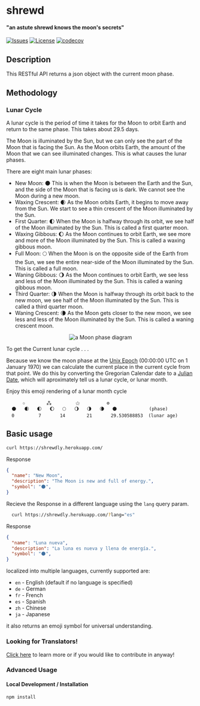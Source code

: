 shrewd
=========

#### "an astute shrewd knows the moon's secrets"


[![Issues](https://img.shields.io/github/issues/free-ignorance/shrewd.svg)](https://github.com/free-ignorance/shrewd/issues)
[![License](https://img.shields.io/badge/license-GPL-blue.svg)](https://github.com/free-ignorance/shrewd/blob/main/LICENSE)
[![codecov](https://codecov.io/gh/free-ignorance/shrewd/branch/main/graph/badge.svg)](https://codecov.io/gh/free-ignorance/shrewd)



## Description


This RESTful API returns a json object with the current moon phase.


## Methodology

### Lunar Cycle

A lunar cycle is the period of time it takes for the Moon to orbit Earth and return to the same phase. This takes about 29.5 days.

The Moon is illuminated by the Sun, but we can only see the part of the Moon that is facing the Sun. As the Moon orbits Earth, the amount of the Moon that we can see illuminated changes. This is what causes the lunar phases.

There are eight main lunar phases:

* New Moon: 🌑 This is when the Moon is between the Earth and the Sun, and the side of the Moon that is facing us is dark. We cannot see the Moon during a new moon.
* Waxing Crescent: 🌒 As the Moon orbits Earth, it begins to move away from the Sun. We start to see a thin crescent of the Moon illuminated by the Sun.
* First Quarter: 🌓 When the Moon is halfway through its orbit, we see half of the Moon illuminated by the Sun. This is called a first quarter moon.
* Waxing Gibbous: 🌔 As the Moon continues to orbit Earth, we see more and more of the Moon illuminated by the Sun. This is called a waxing gibbous moon.
* Full Moon: 🌕 When the Moon is on the opposite side of the Earth from the Sun, we see the entire near-side of the Moon illuminated by the Sun. This is called a full moon.
* Waning Gibbous: 🌖 As the Moon continues to orbit Earth, we see less and less of the Moon illuminated by the Sun. This is called a waning gibbous moon.
* Third Quarter: 🌗 When the Moon is halfway through its orbit back to the new moon, we see half of the Moon illuminated by the Sun. This is called a third quarter moon.
* Waning Crescent: 🌘 As the Moon gets closer to the new moon, we see less and less of the Moon illuminated by the Sun. This is called a waning crescent moon.

<div align="center">
<img src="https://github.com/free-ignorance/shrewd/assets/127320/262c796a-5d00-4570-a218-5a33c17cff34" alt="a Moon phase diagram" />
</div>


To get the Current lunar cycle . . .

Because we know the moon phase at the [Unix Epoch](https://en.wikipedia.org/wiki/Unix_time) (00:00:00 UTC on 1 January 1970) we can calculate the current place in the current cycle from that point. We do this by converting the Gregorian Calendar date to a [Julian Date](https://en.wikipedia.org/wiki/Julian_day), which will aproximately tell us a lunar cycle, or lunar month.

Enjoy this emoji rendering of a lunar month cycle

```
      ✩        ⁂         ⚝          ❂
  🌑   🌒   🌓   🌔   🌕   🌖   🌗   🌘   🌑            (phase)
  0         7       14        21       29.530588853  (lunar age)

```


## Basic usage

```bash
curl https://shrewdly.herokuapp.com/
```

Response

```json
{
  "name": "New Moon",
  "description": "The Moon is new and full of energy.",
  "symbol": "🌑",
}
```

Recieve the Response in a different language using the `lang` query param.

```bash
  curl https://shrewdly.herokuapp.com/?lang="es"
```

Response

```json
{
  "name": "Luna nueva",
  "description": "La luna es nueva y llena de energía.",
  "symbol": "🌑",
}
```


localized into multiple languages, currently supported are:
* `en` - English (default if no language is specified)
* `de` - German
* `fr` - French
* `es` - Spanish
* `zh` - Chinese
* `ja` - Japanese

it also returns an emoji symbol for universal understanding.

### Looking for Translators! 

[Click here](https://github.com/free-ignorance/shrewd/blob/main/docs/CONTRIBUTING.md) to learn more or if you would like to contribute in anyway! 

### Advanced Usage

#### Local Development / Installation

```
npm install
```




